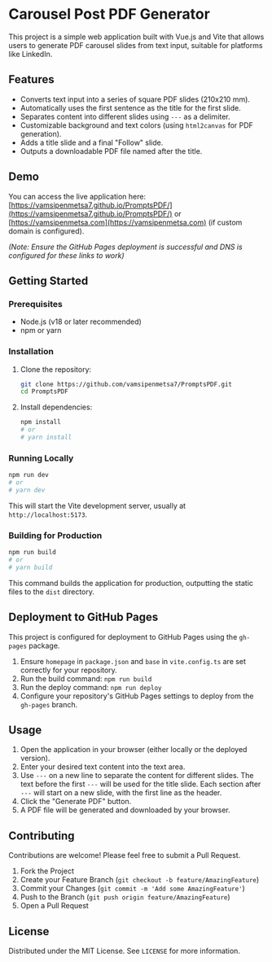 # Carousel Post PDF Generator

This project is a simple web application built with Vue.js and Vite that allows users to generate PDF carousel slides from text input, suitable for platforms like LinkedIn.

## Features

*   Converts text input into a series of square PDF slides (210x210 mm).
*   Automatically uses the first sentence as the title for the first slide.
*   Separates content into different slides using `---` as a delimiter.
*   Customizable background and text colors (using `html2canvas` for PDF generation).
*   Adds a title slide and a final "Follow" slide.
*   Outputs a downloadable PDF file named after the title.

## Demo

You can access the live application here: [https://vamsipenmetsa7.github.io/PromptsPDF/](https://vamsipenmetsa7.github.io/PromptsPDF/) or [https://vamsipenmetsa.com](https://vamsipenmetsa.com) (if custom domain is configured).

*(Note: Ensure the GitHub Pages deployment is successful and DNS is configured for these links to work)*

## Getting Started

### Prerequisites

*   Node.js (v18 or later recommended)
*   npm or yarn

### Installation

1.  Clone the repository:
    ```bash
    git clone https://github.com/vamsipenmetsa7/PromptsPDF.git
    cd PromptsPDF
    ```
2.  Install dependencies:
    ```bash
    npm install
    # or
    # yarn install
    ```

### Running Locally

```bash
npm run dev
# or
# yarn dev
```

This will start the Vite development server, usually at `http://localhost:5173`.

### Building for Production

```bash
npm run build
# or
# yarn build
```

This command builds the application for production, outputting the static files to the `dist` directory.

## Deployment to GitHub Pages

This project is configured for deployment to GitHub Pages using the `gh-pages` package.

1.  Ensure `homepage` in `package.json` and `base` in `vite.config.ts` are set correctly for your repository.
2.  Run the build command: `npm run build`
3.  Run the deploy command: `npm run deploy`
4.  Configure your repository's GitHub Pages settings to deploy from the `gh-pages` branch.

## Usage

1.  Open the application in your browser (either locally or the deployed version).
2.  Enter your desired text content into the text area.
3.  Use `---` on a new line to separate the content for different slides. The text before the first `---` will be used for the title slide. Each section after `---` will start on a new slide, with the first line as the header.
4.  Click the "Generate PDF" button.
5.  A PDF file will be generated and downloaded by your browser.

## Contributing

Contributions are welcome! Please feel free to submit a Pull Request.

1.  Fork the Project
2.  Create your Feature Branch (`git checkout -b feature/AmazingFeature`)
3.  Commit your Changes (`git commit -m 'Add some AmazingFeature'`)
4.  Push to the Branch (`git push origin feature/AmazingFeature`)
5.  Open a Pull Request

## License

Distributed under the MIT License. See `LICENSE` for more information.

